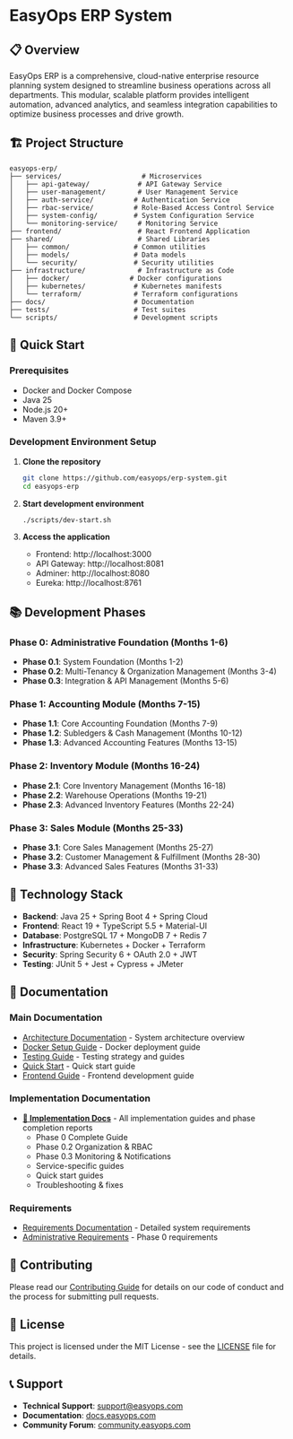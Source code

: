 # EasyOps ERP System

## 📋 Overview

EasyOps ERP is a comprehensive, cloud-native enterprise resource planning system designed to streamline business operations across all departments. This modular, scalable platform provides intelligent automation, advanced analytics, and seamless integration capabilities to optimize business processes and drive growth.

## 🏗️ Project Structure

```
easyops-erp/
├── services/                    # Microservices
│   ├── api-gateway/            # API Gateway Service
│   ├── user-management/        # User Management Service
│   ├── auth-service/          # Authentication Service
│   ├── rbac-service/          # Role-Based Access Control Service
│   ├── system-config/         # System Configuration Service
│   └── monitoring-service/     # Monitoring Service
├── frontend/                   # React Frontend Application
├── shared/                     # Shared Libraries
│   ├── common/                # Common utilities
│   ├── models/                # Data models
│   └── security/              # Security utilities
├── infrastructure/             # Infrastructure as Code
│   ├── docker/               # Docker configurations
│   ├── kubernetes/            # Kubernetes manifests
│   └── terraform/             # Terraform configurations
├── docs/                      # Documentation
├── tests/                     # Test suites
└── scripts/                   # Development scripts
```

## 🚀 Quick Start

### Prerequisites
- Docker and Docker Compose
- Java 25
- Node.js 20+
- Maven 3.9+

### Development Environment Setup

1. **Clone the repository**
   ```bash
   git clone https://github.com/easyops/erp-system.git
   cd easyops-erp
   ```

2. **Start development environment**
   ```bash
   ./scripts/dev-start.sh
   ```

3. **Access the application**
   - Frontend: http://localhost:3000
   - API Gateway: http://localhost:8081
   - Adminer: http://localhost:8080
   - Eureka: http://localhost:8761

## 📚 Development Phases

### Phase 0: Administrative Foundation (Months 1-6)
- **Phase 0.1**: System Foundation (Months 1-2)
- **Phase 0.2**: Multi-Tenancy & Organization Management (Months 3-4)
- **Phase 0.3**: Integration & API Management (Months 5-6)

### Phase 1: Accounting Module (Months 7-15)
- **Phase 1.1**: Core Accounting Foundation (Months 7-9)
- **Phase 1.2**: Subledgers & Cash Management (Months 10-12)
- **Phase 1.3**: Advanced Accounting Features (Months 13-15)

### Phase 2: Inventory Module (Months 16-24)
- **Phase 2.1**: Core Inventory Management (Months 16-18)
- **Phase 2.2**: Warehouse Operations (Months 19-21)
- **Phase 2.3**: Advanced Inventory Features (Months 22-24)

### Phase 3: Sales Module (Months 25-33)
- **Phase 3.1**: Core Sales Management (Months 25-27)
- **Phase 3.2**: Customer Management & Fulfillment (Months 28-30)
- **Phase 3.3**: Advanced Sales Features (Months 31-33)

## 🔧 Technology Stack

- **Backend**: Java 25 + Spring Boot 4 + Spring Cloud
- **Frontend**: React 19 + TypeScript 5.5 + Material-UI
- **Database**: PostgreSQL 17 + MongoDB 7 + Redis 7
- **Infrastructure**: Kubernetes + Docker + Terraform
- **Security**: Spring Security 6 + OAuth 2.0 + JWT
- **Testing**: JUnit 5 + Jest + Cypress + JMeter

## 📖 Documentation

### Main Documentation
- [Architecture Documentation](./ARCHITECTURE.md) - System architecture overview
- [Docker Setup Guide](./DOCKER_START.md) - Docker deployment guide
- [Testing Guide](./TESTING_GUIDE.md) - Testing strategy and guides
- [Quick Start](./QUICKSTART.md) - Quick start guide
- [Frontend Guide](./FRONTEND_GUIDE.md) - Frontend development guide

### Implementation Documentation
- **[📁 Implementation Docs](./implementations/)** - All implementation guides and phase completion reports
  - Phase 0 Complete Guide
  - Phase 0.2 Organization & RBAC
  - Phase 0.3 Monitoring & Notifications
  - Service-specific guides
  - Quick start guides
  - Troubleshooting & fixes

### Requirements
- [Requirements Documentation](../requirements/) - Detailed system requirements
- [Administrative Requirements](../requirements/administrative/) - Phase 0 requirements

## 🤝 Contributing

Please read our [Contributing Guide](CONTRIBUTING.md) for details on our code of conduct and the process for submitting pull requests.

## 📄 License

This project is licensed under the MIT License - see the [LICENSE](LICENSE) file for details.

## 📞 Support

- **Technical Support**: [support@easyops.com](mailto:support@easyops.com)
- **Documentation**: [docs.easyops.com](https://docs.easyops.com)
- **Community Forum**: [community.easyops.com](https://community.easyops.com)
